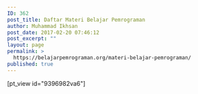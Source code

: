 ```yaml
---
ID: 362
post_title: Daftar Materi Belajar Pemrograman
author: Muhammad Ikhsan
post_date: 2017-02-20 07:46:12
post_excerpt: ""
layout: page
permalink: >
  https://belajarpemrograman.org/materi-belajar-pemrograman/
published: true
---
```

[pt_view id="9396982va6"]